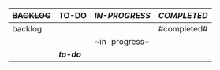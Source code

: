  |~~BACKLOG~~  |**TO-DO** |*IN-PROGRESS*        |_COMPLETED_      |
|---------|---------|-------------------|----------------|
|backlog  |         |                   |#completed#       |
|         |         |~in-progress~        |                |
|         |***to-do***    |                   |                ||
